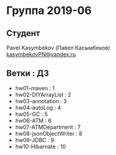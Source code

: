 # Группа 2019-06

## Студент 
Pavel Kasymbekov (Павел Касымбеков)<br>
[kasymbekovPN@yandex.ru]()

## Ветки : ДЗ
* hw01-maven : 1 
* hw02-DIYArrayList : 2
* hw03-annotation : 3
* hw04-autoLog : 4
* hw05-GC : 5
* hw06-ATM : 6
* hw07-ATMDepartment : 7
* hw08-jsonObjectWriter : 8
* hw09-JDBC : 9
* hw10-Hibarnate : 10